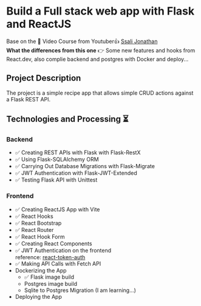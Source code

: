 # Build a Full stack web app with Flask and ReactJS

Base on the
🎥 Video Course from Youtuber👍 [Ssali Jonathan](https://www.youtube.com/playlist?list=PLEt8Tae2spYkfEYQnKxQ4vrOULAnMI1iF) <br>
**What the differences from this one** 👉 Some new features and hooks from React.dev, also complie backend and postgres with Docker and deploy...

## Project Description

The project is a simple recipe app that allows simple CRUD actions against a Flask REST API.

## Technologies and Processing ⏳

### Backend

- ✅ Creating REST APIs with Flask with Flask-RestX
- ✅ Using Flask-SQLAlchemy ORM
- ✅ Carrying Out Database Migrations with Flask-Migrate
- ✅ JWT Authentication with Flask-JWT-Extended
- ✅ Testing Flask API with Unittest

### Frontend

- ✅ Creating ReactJS App with Vite
- ✅ React Hooks
- ✅ React Bootstrap
- ✅ React Router
- ✅ React Hook Form
- ✅ Creating React Components
- ✅ JWT Authentication on the frontend<br>
  reference: [react-token-auth](https://github.com/obabichev/react-token-auth)
- ✅ Making API Calls with Fetch API
- Dockerizing the App
  - ✅ Flask image build
  - Postgres image build
  - Sqlite to Postgres Migration (I am learning...)
- Deploying the App
